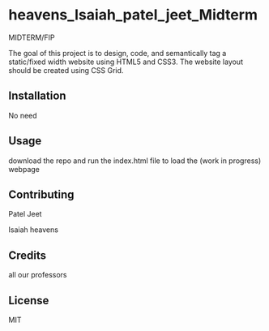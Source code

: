 # heavens_Isaiah_patel_jeet_Midterm
MIDTERM/FIP

The goal of this project is to design, code, and semantically tag a static/fixed width website using HTML5 and CSS3. The website layout should be created using CSS Grid.

## Installation
No need

## Usage
download the repo and run the index.html file to load the (work in progress) webpage

## Contributing

Patel Jeet

Isaiah heavens

## Credits
all our professors

## License
MIT